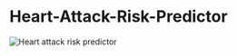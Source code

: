 # Heart-Attack-Risk-Predictor

![Heart attack risk predictor](https://user-images.githubusercontent.com/38619289/140300554-70964ae7-5c6f-45fa-a53f-1da666027278.png)
